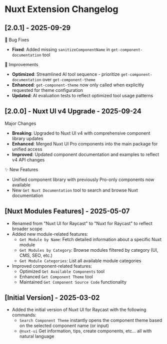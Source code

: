 # Nuxt Extension Changelog

## [2.0.1] - 2025-09-29

🐛 Bug Fixes

- **Fixed**: Added missing `sanitizeComponentName` in `get-component-documentation` tool

🚀 Improvements

- **Optimized**: Streamlined AI tool sequence - prioritize `get-component-documentation` over `get-component-theme`
- **Enhanced**: `get-component-theme` now only called when explicitly requested for theme configuration
- **Updated**: AI evaluation tests to reflect optimized tool usage patterns

## [2.0.0] - Nuxt UI v4 Upgrade - 2025-09-24

Major Changes

- **Breaking**: Upgraded to Nuxt UI v4 with comprehensive component library updates
- **Enhanced**: Merged Nuxt UI Pro components into the main package for unified access
- **Improved**: Updated component documentation and examples to reflect v4 API changes

✨ New Features

- Unified component library with previously Pro-only components now available
- New `Get Nuxt Documentation` tool to search and browse Nuxt documentation

## [Nuxt Modules Features] - 2025-05-07

- Renamed from "Nuxt UI for Raycast" to "Nuxt for Raycast" to reflect broader scope
- Added new module-related features:
  - `Get Module by Name`: Fetch detailed information about a specific Nuxt module
  - `Get Modules by Category`: Browse modules filtered by category (UI, CMS, SEO, etc.)
  - `Get Module Categories`: List all available module categories
- Improved component-related features:
  - Optimized `Get Available Components` tool
  - Enhanced `Get Component Theme` tool
  - Maintained `Get Component Source Code` functionality

## [Initial Version] - 2025-03-02

- Added the initial version of Nuxt UI for Raycast with the following commands:
  - `Search Component Theme` instantly opens the component theme based on the selected component name (or input)
  - `@nuxt-ui` Get information, tips, create components, etc... all with natural language
